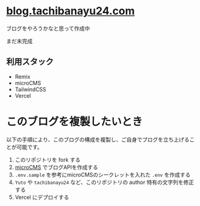 # [blog.tachibanayu24.com](https://blog.tachibanayu24.com)

ブログをやろうかなと思って作成中

まだ未完成

## 利用スタック

* Remix
* microCMS
* TailwindCSS
* Vercel

# このブログを複製したいとき

以下の手順により、このブログの構成を複製し、ご自身でブログを立ち上げることが可能です。

1. このリポジトリを fork する
2. [microCMS](https://microcms.io/) でブログAPIを作成する
3. `.env.sample` を参考にmicroCMSのシークレットを入れた `.env` を作成する
4. `Yuto` や `tachibanayu24` など、このリポジトリの author 特有の文字列を修正する
5. Vercel にデプロイする
